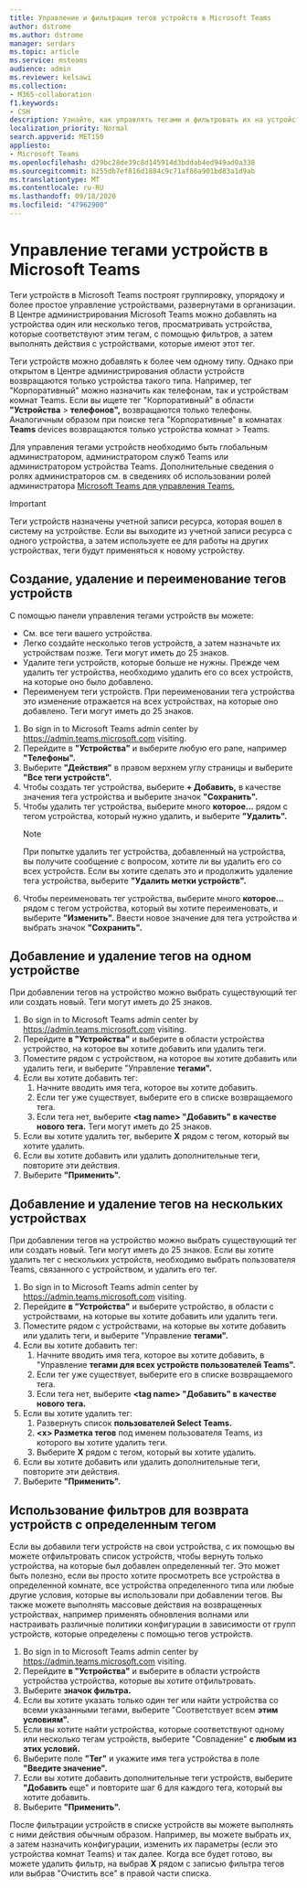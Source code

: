 ```yaml
---
title: Управление и фильтрация тегов устройств в Microsoft Teams
author: dstrome
ms.author: dstrome
manager: serdars
ms.topic: article
ms.service: msteams
audience: admin
ms.reviewer: kelsawi
ms.collection:
- M365-collaboration
f1.keywords:
- CSH
description: Узнайте, как управлять тегами и фильтровать их на устройствах Microsoft Teams.
localization_priority: Normal
search.appverid: MET150
appliesto:
- Microsoft Teams
ms.openlocfilehash: d29bc28de39c8d145914d3bddab4ed949ad0a338
ms.sourcegitcommit: b255db7ef816d1884c9c71af86a901bd83a1d9ab
ms.translationtype: MT
ms.contentlocale: ru-RU
ms.lasthandoff: 09/18/2020
ms.locfileid: "47962900"
---
```

# <a name="manage-microsoft-teams-device-tags"></a>Управление тегами устройств в Microsoft Teams

Теги устройств в Microsoft Teams построят группировку, упорядоку и более простое управление устройствами, развернутами в организации. В Центре администрирования Microsoft Teams можно добавлять на устройства один или несколько тегов, просматривать устройства, которые соответствуют этим тегам, с помощью фильтров, а затем выполнять действия с устройствами, которые имеют этот тег.

Теги устройств можно добавлять к более чем одному типу. Однако при открытом в Центре администрирования области устройств возвращаются только устройства такого типа. Например, тег "Корпоративный" можно назначить как телефонам, так и устройствам комнат Teams. Если вы ищете тег "Корпоративный" в области **"Устройства**  >  **телефонов",** возвращаются только телефоны. Аналогичным образом при поиске тега "Корпоративные" в комнатах **Teams** devices возвращаются только устройства комнат  >  Teams.

Для управления тегами устройств необходимо быть глобальным администратором, администратором служб Teams или администратором устройства Teams. Дополнительные сведения о ролях администраторов см. в сведениях об использовании ролей администратора [Microsoft Teams для управления Teams.](../using-admin-roles.md)

> [!IMPORTANT]
> Теги устройств назначены учетной записи ресурса, которая вошел в систему на устройстве. Если вы выходите из учетной записи ресурса с одного устройства, а затем используете ее для работы на других устройствах, теги будут применяться к новому устройству.

## <a name="create-remove-or-rename-device-tags"></a>Создание, удаление и переименование тегов устройств

С помощью панели управления тегами устройств вы можете:

- См. все теги вашего устройства.
- Легко создайте несколько тегов устройств, а затем назначьте их устройствам позже. Теги могут иметь до 25 знаков.
- Удалите теги устройств, которые больше не нужны. Прежде чем удалить тег устройства, необходимо удалить его со всех устройств, на которые оно было добавлено.
- Переименуем теги устройств. При переименовании тега устройства это изменение отражается на всех устройствах, на которые оно добавлено. Теги могут иметь до 25 знаков.

1. Во sign in to Microsoft Teams admin center by https://admin.teams.microsoft.com visiting.
2. Перейдите в **"Устройства"** и выберите любую его pane, например **"Телефоны".**
3. Выберите **"Действия"** в правом верхнем углу страницы и выберите **"Все теги устройств".**
4. Чтобы создать тег устройства, выберите **+ Добавить,** в качестве значения тега устройства и выберите значок **"Сохранить".**
5. Чтобы удалить тег устройства, выберите много **которое...** рядом с тегом устройства, который нужно удалить, и выберите **"Удалить".**
    > [!NOTE]
    > При попытке удалить тег устройства, добавленный на устройства, вы получите сообщение с вопросом, хотите ли вы удалить его со всех устройств. Если вы хотите сделать это и продолжить удаление тега устройства, выберите **"Удалить метки устройств".**
6. Чтобы переименовать тег устройства, выберите много **которое...** рядом с тегом устройства, который вы хотите переименовать, и выберите **"Изменить".** Ввести новое значение для тега устройства и выбрать значок **"Сохранить".**

## <a name="add-or-remove-tags-on-a-single-device"></a>Добавление и удаление тегов на одном устройстве

При добавлении тегов на устройство можно выбрать существующий тег или создать новый. Теги могут иметь до 25 знаков.

1. Во sign in to Microsoft Teams admin center by https://admin.teams.microsoft.com visiting.
2. Перейдите **в "Устройства"** и выберите в области устройства устройство, на которое вы хотите добавить или удалить теги.
3. Поместите рядом с устройством, на которое вы хотите добавить или удалить теги, и выберите "Управление **тегами".**
4. Если вы хотите добавить тег:
    1. Начните вводить имя тега, которое вы хотите добавить.
    2. Если тег уже существует, выберите его в списке возвращаемого тега.
    3. Если тега нет, выберите **\<tag name> "Добавить" в качестве нового тега.** Теги могут иметь до 25 знаков.
5. Если вы хотите удалить тег, выберите **X** рядом с тегом, который вы хотите удалить.
6. Если вы хотите добавить или удалить дополнительные теги, повторите эти действия.
7. Выберите **"Применить".**

## <a name="add-or-remove-tags-on-multiple-devices"></a>Добавление и удаление тегов на нескольких устройствах

При добавлении тегов на устройство можно выбрать существующий тег или создать новый. Теги могут иметь до 25 знаков. Если вы хотите удалить тег с нескольких устройств, необходимо выбрать пользователя Teams, связанного с устройством, и удалить его тег.

1. Во sign in to Microsoft Teams admin center by https://admin.teams.microsoft.com visiting.
2. Перейдите **в "Устройства"** и выберите устройство, в области с устройствами, на которые вы хотите добавить или удалить теги.
3. Поместите рядом с устройствами, на которые вы хотите добавить или удалить теги, и выберите "Управление **тегами".**
4. Если вы хотите добавить тег:
    1. Начните вводить имя тега, которое вы хотите добавить, в "Управление **тегами для всех устройств пользователей Teams".**
    2. Если тег уже существует, выберите его в списке возвращаемого тега.
    3. Если тега нет, выберите **\<tag name> "Добавить" в качестве нового тега.**
5. Если вы хотите удалить тег:
    1. Развернуть список **пользователей Select Teams.**
    2. **\<x> Разметка тегов** под именем пользователя Teams, из которого вы хотите удалить теги.
    3. Выберите **X** рядом с тегом, который вы хотите удалить.
6. Если вы хотите добавить или удалить дополнительные теги, повторите эти действия.
7. Выберите **"Применить".**

## <a name="use-filters-to-return-devices-with-a-specific-tag"></a>Использование фильтров для возврата устройств с определенным тегом

Если вы добавили теги устройств на свои устройства, с их помощью вы можете отфильтровать список устройств, чтобы вернуть только устройства, на которые был добавлен определенный тег. Это может быть полезно, если вы просто хотите просмотреть все устройства в определенной комнате, все устройства определенного типа или любые другие условия, которые вы использовали при добавлении тегов. Вы также можете выполнять массовые действия на возвращенных устройствах, например применять обновления волнами или настраивать различные политики конфигурации в зависимости от групп устройств, которые определены с помощью тегов устройств.

1. Во sign in to Microsoft Teams admin center by https://admin.teams.microsoft.com visiting.
2. Перейдите **в "Устройства"** и выберите в области устройств устройства устройства, которые вы хотите отфильтровать.
3. Выберите **значок фильтра.**
4. Если вы хотите указать только один тег или найти устройства со всеми указанными тегами, выберите "Соответствует всем **этим условиям".**
5. Если вы хотите найти устройства, которые соответствуют одному или несколько тегам устройств, выберите "Совпадение" **с любым из этих условий.**
6. Выберите поле **"Тег"** и укажите имя тега устройства в поле **"Введите значение".**
7. Если вы хотите добавить дополнительные теги устройств, выберите **"Добавить** еще" и повторите шаг 6 для каждого тега, который вы хотите добавить.
8. Выберите **"Применить".**

После фильтрации устройств в списке устройств вы можете выполнять с ними действия обычным образом. Например, вы можете выбрать их, а затем назначить конфигурации, изменить их параметры (если это устройства комнат Teams) и так далее. Когда все будет готово, вы можете удалить фильтр, на  выбрав **X** рядом  с записью фильтра тегов или выбрав "Очистить все" в правой части списка.
